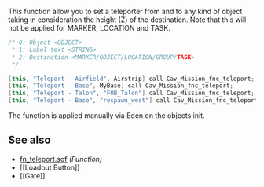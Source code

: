 This function allow you to set a teleporter from and to any kind of object taking in consideration the height (Z) of the destination. Note that this will not be applied for MARKER, LOCATION and TASK.

```cpp
/* 0: Object <OBJECT>
 * 1: Label text <STRING>
 * 2: Destination <MARKER/OBJECT/LOCATION/GROUP/TASK>
 */

[this, "Teleport - Airfield", Airstrip] call Cav_Mission_fnc_teleport;
[this, "Teleport - Base", MyBase] call Cav_Mission_fnc_teleport;
[this, "Teleport - Talon", "FOB_Talon"] call Cav_Mission_fnc_teleport;
[this, "Teleport - Base", "respawn_west"] call Cav_Mission_fnc_teleport;

```
The function is applied manually via Eden on the objects init.

## See also
* [fn_teleport.sqf](https://github.com/7Cav/cScripts/blob/main/cScripts/functions/mission/fn_teleport.sqf) _(Function)_
* [[Loadout Button]]
* [[Gate]]
